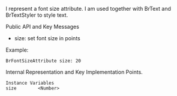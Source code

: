I represent a font size attribute.
I am used together with BrText and BrTextStyler to style text.

Public API and Key Messages

- size: set font size in points

Example:

	BrFontSizeAttribute size: 20
 
Internal Representation and Key Implementation Points.

    Instance Variables
	size		<Number> 